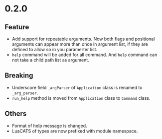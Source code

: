 # 0.2.0

## Feature

- Add support for repeatable arguments. Now both flags and positional arguments
  can appear more than once in argument list, if they are defined to allow so in
  you paramerter list.
- `help` command will be added for all command. And `help` command can not take
  a child path list as argument.

## Breaking

- Underscore field `_argParser` of `Application` class is renamed to `_arg_parser`.
- `run_help` method is moved from `Application` class to `Command` class.

## Others

- Format of help message is changed.
- LuaCATS of types are now prefixed with module namespace.

